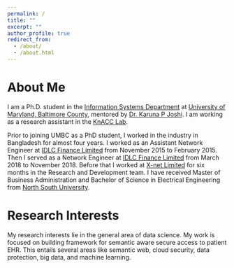 ```yaml
---
permalink: /
title: ""
excerpt: ""
author_profile: true
redirect_from: 
  - /about/
  - /about.html
---
```


# About Me
I am a Ph.D. student in the [Information Systems Department](https://informationsystems.umbc.edu/) at [University of Maryland, Baltimore County](https://www.umbc.edu/), mentored by [Dr. Karuna P Joshi](https://knacc.umbc.edu/karuna-pande-joshi/). I am working as a research assistant in the [KnACC Lab](https://knacc.umbc.edu/).    

Prior to joining UMBC as a PhD student, I worked in the industry in Bangladesh for almost four years. I worked as an Assistant Network Engineer at [IDLC Finance Limited](https://idlc.com/) from November 2015 to February 2015. Then I served as a Network Engineer at [IDLC Finance Limited](https://idlc.com/) from March 2018 to November 2018. Before that I worked at [X-net Limited](https://www.xnet-bd.com/) for six months in the Research and Development team. I have received Master of Business Administration and Bachelor of Science in Electrical Engineering from [North South University](http://www.northsouth.edu/).

# Research Interests
My research interests lie in the general area of data science. My work is focused on building framework for semantic aware secure access to patient EHR. This entails several areas like semantic web, cloud security, data protection, big data, and machine learning.
